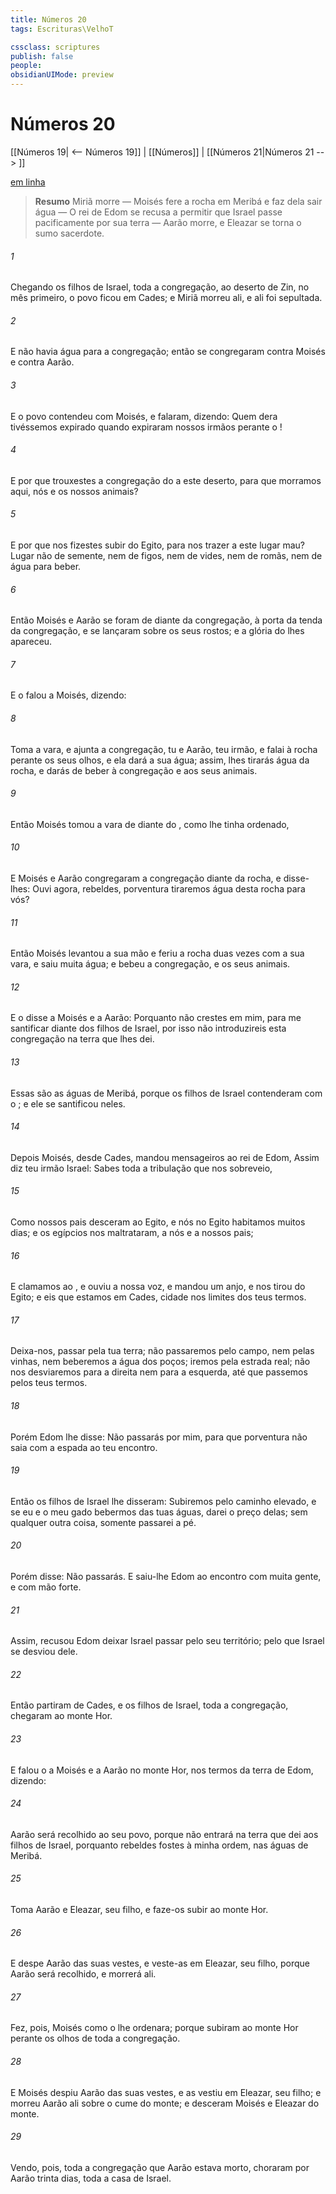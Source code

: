 ```yaml
---
title: Números 20
tags: Escrituras\VelhoT

cssclass: scriptures
publish: false
people:
obsidianUIMode: preview
---
```


# Números 20
[[Números 19| <-- Números 19]] | [[Números]] | [[Números 21|Números 21 --> ]]

[em linha](https://churchofjesuschrist.org/study/scriptures/ot/num/20?lang=por)

> __Resumo__
Miriã morre — Moisés fere a rocha em Meribá e faz dela sair água — O rei de Edom se recusa a permitir que Israel passe pacificamente por sua terra — Aarão morre, e Eleazar se torna o sumo sacerdote.

###### 1 
Chegando os filhos de Israel, toda a congregação, ao deserto de Zin, no mês primeiro, o povo ficou em Cades; e Miriã morreu ali, e ali foi sepultada.

###### 2 
E não havia água para a congregação; então se congregaram contra Moisés e contra Aarão.

###### 3 
E o povo contendeu com Moisés, e falaram, dizendo: Quem dera tivéssemos expirado quando expiraram nossos irmãos perante o !

###### 4 
E por que trouxestes a congregação do  a este deserto, para que morramos aqui, nós e os nossos animais?

###### 5 
E por que nos fizestes subir do Egito, para nos trazer a este lugar mau? Lugar não de semente, nem de figos, nem de vides, nem de romãs, nem de água para beber.

###### 6 
Então Moisés e Aarão se foram de diante da congregação, à porta da tenda da congregação, e se lançaram sobre os seus rostos; e a glória do  lhes apareceu.

###### 7 
E o  falou a Moisés, dizendo:

###### 8 
Toma a vara, e ajunta a congregação, tu e Aarão, teu irmão, e falai à rocha perante os seus olhos, e ela dará a sua água; assim, lhes tirarás água da rocha, e darás de beber à congregação e aos seus animais.

###### 9 
Então Moisés tomou a vara de diante do , como lhe tinha ordenado,

###### 10 
E Moisés e Aarão congregaram a congregação diante da rocha, e  disse-lhes: Ouvi agora, rebeldes, porventura tiraremos água desta rocha para vós?

###### 11 
Então Moisés levantou a sua mão e feriu a rocha duas vezes com a sua vara, e saiu muita água; e bebeu a congregação, e os seus animais.

###### 12 
E o  disse a Moisés e a Aarão: Porquanto não crestes em mim, para me santificar diante dos filhos de Israel, por isso não introduzireis esta congregação na terra que lhes dei.

###### 13 
Essas são as águas de Meribá, porque os filhos de Israel contenderam com o ; e ele se santificou neles.

###### 14 
Depois Moisés, desde Cades, mandou mensageiros ao rei de Edom,  Assim diz teu irmão Israel: Sabes toda a tribulação que nos sobreveio,

###### 15 
Como nossos pais desceram ao Egito, e nós no Egito habitamos muitos dias; e  os egípcios nos maltrataram, a nós e a nossos pais;

###### 16 
E clamamos ao , e  ouviu a nossa voz, e mandou um anjo, e nos tirou do Egito; e eis que estamos em Cades, cidade nos limites dos teus termos.

###### 17 
Deixa-nos,  passar pela tua terra; não passaremos pelo campo, nem pelas vinhas, nem beberemos a água dos poços; iremos pela estrada real; não nos desviaremos para a direita nem para a esquerda, até que passemos pelos teus termos.

###### 18 
Porém Edom lhe disse: Não passarás por mim, para que porventura  não saia com a espada ao teu encontro.

###### 19 
Então os filhos de Israel lhe disseram: Subiremos pelo caminho elevado, e se eu e o meu gado bebermos das tuas águas, darei o preço delas; sem  qualquer outra coisa, somente passarei a pé.

###### 20 
Porém  disse: Não passarás. E saiu-lhe Edom ao encontro com muita gente, e com mão forte.

###### 21 
Assim, recusou Edom deixar Israel passar pelo seu território; pelo que Israel se desviou dele.

###### 22 
Então partiram de Cades, e os filhos de Israel, toda a congregação, chegaram ao monte Hor.

###### 23 
E falou o  a Moisés e a Aarão no monte Hor, nos termos da terra de Edom, dizendo:

###### 24 
Aarão será recolhido ao seu povo, porque não entrará na terra que dei aos filhos de Israel, porquanto rebeldes fostes à minha ordem, nas águas de Meribá.

###### 25 
Toma Aarão e Eleazar, seu filho, e faze-os subir ao monte Hor.

###### 26 
E despe Aarão das suas vestes, e veste-as em Eleazar, seu filho, porque Aarão será recolhido, e morrerá ali.

###### 27 
Fez, pois, Moisés como o  lhe ordenara; porque subiram ao monte Hor perante os olhos de toda a congregação.

###### 28 
E Moisés despiu Aarão das suas vestes, e as vestiu em Eleazar, seu filho; e morreu Aarão ali sobre o cume do monte; e desceram Moisés e Eleazar do monte.

###### 29 
Vendo, pois, toda a congregação que Aarão estava morto, choraram por Aarão trinta dias, toda a casa de Israel.

